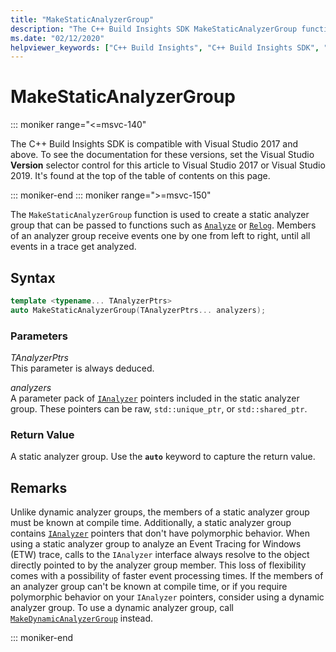 ```yaml
---
title: "MakeStaticAnalyzerGroup"
description: "The C++ Build Insights SDK MakeStaticAnalyzerGroup function reference."
ms.date: "02/12/2020"
helpviewer_keywords: ["C++ Build Insights", "C++ Build Insights SDK", "MakeStaticAnalyzerGroup", "throughput analysis", "build time analysis", "vcperf.exe"]
---
```

# MakeStaticAnalyzerGroup

::: moniker range="<=msvc-140"

The C++ Build Insights SDK is compatible with Visual Studio 2017 and above. To see the documentation for these versions, set the Visual Studio **Version** selector control for this article to Visual Studio 2017 or Visual Studio 2019. It's found at the top of the table of contents on this page.

::: moniker-end
::: moniker range=">=msvc-150"

The `MakeStaticAnalyzerGroup` function is used to create a static analyzer group that can be passed to functions such as [`Analyze`](analyze.md) or [`Relog`](relog.md). Members of an analyzer group receive events one by one from left to right, until all events in a trace get analyzed.

## Syntax

```cpp
template <typename... TAnalyzerPtrs>
auto MakeStaticAnalyzerGroup(TAnalyzerPtrs... analyzers);
```

### Parameters

*TAnalyzerPtrs*\
This parameter is always deduced.

*analyzers*\
A parameter pack of [`IAnalyzer`](../other-types/ianalyzer-class.md) pointers included in the static analyzer group. These pointers can be raw, `std::unique_ptr`, or `std::shared_ptr`.

### Return Value

A static analyzer group. Use the **`auto`** keyword to capture the return value.

## Remarks

Unlike dynamic analyzer groups, the members of a static analyzer group must be known at compile time. Additionally, a static analyzer group contains [`IAnalyzer`](../other-types/ianalyzer-class.md) pointers that don't have polymorphic behavior. When using a static analyzer group to analyze an Event Tracing for Windows (ETW) trace, calls to the `IAnalyzer` interface always resolve to the object directly pointed to by the analyzer group member. This loss of flexibility comes with a possibility of faster event processing times. If the members of an analyzer group can't be known at compile time, or if you require polymorphic behavior on your `IAnalyzer` pointers, consider using a dynamic analyzer group. To use a dynamic analyzer group, call [`MakeDynamicAnalyzerGroup`](make-static-analyzer-group.md) instead.

::: moniker-end
